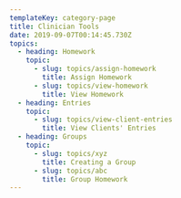 ```yaml
---
templateKey: category-page
title: Clinician Tools
date: 2019-09-07T00:14:45.730Z
topics:
  - heading: Homework
    topic:
      - slug: topics/assign-homework
        title: Assign Homework
      - slug: topics/view-homework
        title: View Homework
  - heading: Entries
    topic:
      - slug: topics/view-client-entries
        title: View Clients' Entries
  - heading: Groups
    topic:
      - slug: topics/xyz
        title: Creating a Group
      - slug: topics/abc
        title: Group Homework
---
```


